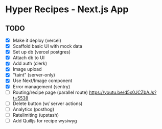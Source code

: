 # Hyper Recipes - Next.js App

## TODO

- [x] Make it deploy (vercel)
- [x] Scaffold basic UI with mock data
- [x] Set up db (vercel postgres)
- [x] Attach db to UI
- [x] Add auth (clerk)
- [x] Image upload
- [x] "taint" (server-only)
- [x] Use Next/Image component
- [x] Error management (sentry)
- [ ] Routing/recipe page (parallel route) https://youtu.be/d5x0JCZbAJs?t=5538
- [ ] Delete button (w/ server actions)
- [ ] Analytics (posthog)
- [ ] Ratelimiting (upstash)
- [ ] Add Quilljs for recipe wysiwyg
